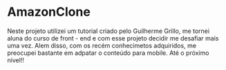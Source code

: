 # AmazonClone

Neste projeto utilizei um tutorial criado pelo Guilherme Grillo, me tornei aluna do curso de front - end e com esse projeto decidir me desafiar mais uma vez.
Alem disso, com os recém conhecimetos adquiridos, me preocupei bastante em adpatar o conteúdo para mobile. 
Até o próximo nível!!
